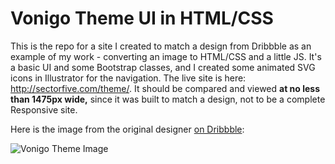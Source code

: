 # Vonigo Theme UI in HTML/CSS

This is the repo for a site I created to match a design from Dribbble as an example of my work - converting an image to HTML/CSS and a little JS.  It's a basic UI and some Bootstrap classes, and I created some animated SVG icons in Illustrator for the navigation.  The live site is here: http://sectorfive.com/theme/.  It should be compared and viewed **at no less than 1475px wide,** since it was built to match a design, not to be a complete Responsive site.

Here is the image from the original designer [on Dribbble](https://dribbble.com/shots/1487200-Vonigo-Dashboard):

![Vonigo Theme Image](https://cdn.dribbble.com/users/40433/screenshots/1487200/attachments/222662/Dashboard.png)
